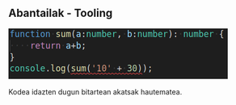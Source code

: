 ## Abantailak - Tooling

![errores](media/images/01_05.png)

  Kodea idazten dugun bitartean akatsak hautematea.
